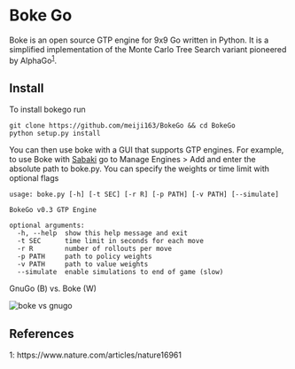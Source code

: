# Boke Go
Boke is an open source GTP engine for 9x9 Go written in Python.
It is a simplified implementation of the Monte Carlo Tree Search variant pioneered by AlphaGo<sup>[1](#1)</sup>.

## Install
To install bokego run
```
git clone https://github.com/meiji163/BokeGo && cd BokeGo
python setup.py install
```
You can then use boke with a GUI that supports GTP engines.
For example, to use Boke with [Sabaki](https://sabaki.yichuanshen.de/) go to Manage Engines > Add
and enter the absolute path to boke.py. You can specify the weights or time limit with optional flags
```
usage: boke.py [-h] [-t SEC] [-r R] [-p PATH] [-v PATH] [--simulate]

BokeGo v0.3 GTP Engine

optional arguments:
  -h, --help  show this help message and exit
  -t SEC      time limit in seconds for each move
  -r R        number of rollouts per move
  -p PATH     path to policy weights
  -v PATH     path to value weights
  --simulate  enable simulations to end of game (slow)
```

GnuGo (B) vs. Boke (W)

![boke vs gnugo](https://media.giphy.com/media/T9E8NcDPFe5PAdmyxT/giphy.gif)

## References
<div><a name="1">1</a>: https://www.nature.com/articles/nature16961</div>
